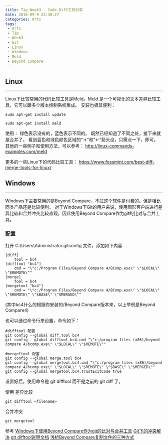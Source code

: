 ```yaml
---
title: Tip_Week3 - Code Diff工具分享
date: 2018-09-9 23:48:27
categories: Arts
tags:
 - Arts
 - Tip
 - Week3
 - Git
 - Linux
 - Windows
 - Meld
 - Beyond Compare
---
```


## Linux
---
Linux下比较常用的代码比较工具是Meld。Meld 是一个可视化的文本差异比较工具，它可以跟多个版本控制系统集成。
安装也极其便利：
```
sudo apt-get install update

sudo apt-get install meld
```
使用：
绿色表示没有的，蓝色表示不同的。
既然已经知道了不同之处，接下来就是合并了。
看到蓝色和绿色颜色区域的“->”和“<-”箭头没，只需点一下，即可。
其他的一些例子和使用方法，可以参考： http://linux-commands-examples.com/meld

更多的一些Linux下的代码比较工具： https://www.fossmint.com/best-diff-merge-tools-for-linux/

## Windows
---
Windows下主要常用的是Beyond Compare，不过这个软件是付费的。但是相比同类产品还是比较便利。
对于Windows下Git的用户来说，使用图形客户端进行差异比较和合并冲突比较直观，因此使用Beyond Compare作为git的比对与合并工具。

### 配置
打开 C:\Users\Administrator\.gitconfig 文件，添加如下内容
```
[diff]
    tool = bc4
[difftool "bc4"]
    cmd = "\"c:/Program Files/Beyond Compare 4/BComp.exe\" \"$LOCAL\" \"$REMOTE\""
[merge]
    tool = bc4
[mergetool "bc4"]
    cmd = "\"c:/Program Files/Beyond Compare 4/BComp.exe\" \"$LOCAL\" \"$REMOTE\" \"$BASE\" \"$MERGED\""
```
(其中bc4什么的根据你安装的/Beyond Compare版本来，以上举例是Beyond Compare4)

也可以通过命令行来设置，命令如下：
```
#difftool 配置
git config --global diff.tool bc4
git config --global difftool.bc4.cmd "\"c:/program files (x86)/beyond compare 4/bcomp.exe\" \"$LOCAL\" \"$REMOTE\""

#mergeftool 配置
git config --global merge.tool bc4
git config --global mergetool.bc4.cmd "\"c:/program files (x86)/beyond compare 4/bcomp.exe\" \"$LOCAL\" \"$REMOTE\" \"$BASE\" \"$MERGED\""
git config --global mergetool.bc4.trustExitCode true
```
设置好后，使用命令是 git difftool 而不是之前的 git diff 了。

使用
差异比较
```
git difftool <filename>
```

合并冲突
```
git mergetool
```

参考
[Windows下使用Beyond Compare作为git的比对与合并工具][1]
[Git下的冲突解决][2]
[git difftool说明文档][3]
[浅析Beyond Compare复制文件的三种方式][4]


[1]: http://skyhacks.org/2017/07/21/Others/UseHexoToBuildBlog/
[2]: https://blog.csdn.net/mad1989/article/details/16885569
[3]: http://git-scm.com/docs/git-difftool.html
[4]: http://www.beyondcompare.cc/jiqiao/wenjianjia-fuzhi.html
